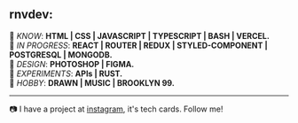 rnvdev:<br>
---
🔘  *KNOW*: **HTML | CSS | JAVASCRIPT | TYPESCRIPT | BASH | VERCEL.**<br>
🔘  *IN PROGRESS*: **REACT | ROUTER | REDUX | STYLED-COMPONENT | POSTGRESQL | MONGODB.**<br>
🔘  *DESIGN*: **PHOTOSHOP | FIGMA.**<br>
🔘  *EXPERIMENTS*: **APIs | RUST.**<br>
🔘  *HOBBY*: **DRAWN | MUSIC | BROOKLYN 99.**<br>

---

📷 I have a project at <a href="http://instagram.com/rnvdev>instagram">instagram</a>, it's tech cards. Follow me!
